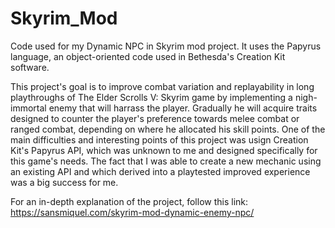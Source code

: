 # Skyrim_Mod
Code used for my Dynamic NPC in Skyrim mod project. It uses the Papyrus language, an object-oriented code used in Bethesda's Creation Kit software.

This project's goal is to improve combat variation and replayability in long playthroughs of The Elder Scrolls V: Skyrim game by implementing a nigh-immortal enemy that will harrass the player. Gradually he will acquire traits designed to counter the player's preference towards melee combat or ranged combat, depending on where he allocated his skill points.
One of the main difficulties and interesting points of this project was usign Creation Kit's Papyrus API, which was unknown to me and designed specifically for this game's needs. The fact that I was able to create a new mechanic using an existing API and which derived into a playtested improved experience was a big success for me.

For an in-depth explanation of the project, follow this link: https://sansmiquel.com/skyrim-mod-dynamic-enemy-npc/
